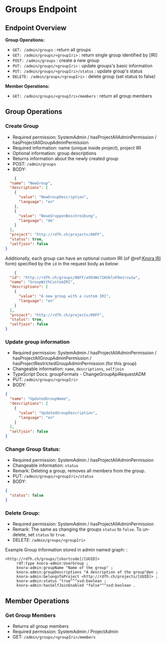 <!---
 * Copyright © 2021 - 2023 Swiss National Data and Service Center for the Humanities and/or DaSCH Service Platform contributors.
 * SPDX-License-Identifier: Apache-2.0
-->

# Groups Endpoint

## Endpoint Overview

**Group Operations:**

- `GET: /admin/groups` : return all groups
- `GET: /admin/groups/<groupIri>` : return single group identified by [IRI]
- `POST: /admin/groups` : create a new group
- `PUT: /admin/groups/<groupIri>` : update groups's basic information
- `PUT: /admin/groups/<groupIri>/status` : update group's status
- `DELETE: /admin/groups/<groupIri>` : delete group (set status to false)

**Member Operations:**

- `GET: /admin/groups/<groupIri>/members` : return all group members

## Group Operations

### Create Group

- Required permission: SystemAdmin / hasProjectAllAdminPermission
  / hasProjectAllGroupAdminPermission
- Required information: name (unique inside project), project IRI
- Optional information: group descriptions
- Returns information about the newly created group
- POST: `/admin/groups`
- BODY:

```json
    {
  "name": "NewGroup",
  "descriptions": [
    {
      "value": "NewGroupDescription",
      "language": "en"
    },
    {
      "value": "NeueGruppenBeschreibung",
      "language": "de"
    }
  ],
  "project": "http://rdfh.ch/projects/00FF",
  "status": true,
  "selfjoin": false
}
```

Additionally, each group can have an optional custom IRI (of @ref:[Knora IRI](../api-v2/knora-iris.md#iris-for-data)
form)
specified by the `id` in the request body as below:

```json
    {
  "id": "http://rdfh.ch/groups/00FF/a95UWs71KUklnFOe1rcw1w",
  "name": "GroupWithCustomIRI",
  "descriptions": [
    {
      "value": "A new group with a custom IRI",
      "language": "en"
    }
  ],
  "project": "http://rdfh.ch/projects/00FF",
  "status": true,
  "selfjoin": false
}
```

### Update group information

- Required permission: SystemAdmin / hasProjectAllAdminPermission
  / hasProjectAllGroupAdminPermission /
  hasProjectRestrictedGroupAdminPermission (for this group)
- Changeable information: `name`, `descriptions`, `selfjoin`
- TypeScript Docs: groupFormats - ChangeGroupApiRequestADM
- PUT: `/admin/groups/<groupIri>`
- BODY:

```json
{
  "name": "UpdatedGroupName",
  "descriptions": [
    {
      "value": "UpdatedGroupDescription",
      "language": "en"
    }
  ],
  "selfjoin": false
}
```

### Change Group Status:

- Required permission: SystemAdmin / hasProjectAllAdminPermission
- Changeable information: `status`
- Remark: Deleting a group, removes all members from the group.
- PUT: `/admin/groups/<groupIri>/status`
- BODY:

```json
{
  "status": false
}
```

### Delete Group:

- Required permission: SystemAdmin / hasProjectAllAdminPermission
- Remark: The same as changing the groups `status` to
  `false`. To un-delete, set `status` to `true`.
- DELETE: `/admin/groups/<groupIri>`

Example Group Information stored in admin named graph: :

```
<http://rdfh.ch/groups/[shortcode]/[UUID]>
     rdf:type knora-admin:UserGroup ;
     knora-admin:groupName "Name of the group" ;
     knora-admin:groupDescriptions "A description of the group"@en ;
     knora-admin:belongsToProject <http://rdfh.ch/projects/[UUID]> ;
     knora-admin:status "true"^^xsd:boolean ;
     knora-admin:hasSelfJoinEnabled "false"^^xsd:boolean .
```

## Member Operations

### Get Group Members

- Returns all group members
- Required permission: SystemAdmin / ProjectAdmin
- GET: `/admin/groups/<groupIri>/members`
